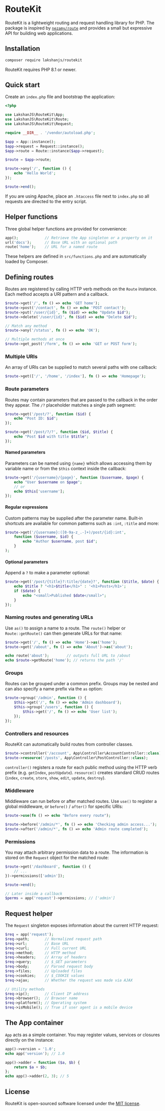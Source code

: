 # RouteKit

RouteKit is a lightweight routing and request handling library for PHP. The
package is inspired by [`nezamy/route`](https://github.com/nezamy/route) and
provides a small but expressive API for building web applications.

## Installation

```bash
composer require lakshanjs/routekit
```

RouteKit requires PHP 8.1 or newer.

## Quick start

Create an `index.php` file and bootstrap the application:

```php
<?php

use LakshanJS\RouteKit\App;
use LakshanJS\RouteKit\Route;
use LakshanJS\RouteKit\Request;

require __DIR__ . '/vendor/autoload.php';

$app = App::instance();
$app->request = Request::instance();
$app->route = Route::instance($app->request);

$route = $app->route;

$route->any('/', function () {
    echo 'Hello World';
});

$route->end();
```

If you are using Apache, place an `.htaccess` file next to `index.php` so all
requests are directed to the entry script.

## Helper functions

Three global helper functions are provided for convenience:

```php
app();            // Retrieve the App singleton or a property on it
url('docs');      // Base URL with an optional path
route('home');    // URL for a named route
```

These helpers are defined in `src/functions.php` and are automatically loaded by
Composer.

## Defining routes

Routes are registered by calling HTTP verb methods on the `Route` instance. Each
method accepts a URI pattern and a callback.

```php
$route->get('/', fn () => echo 'GET home');
$route->post('/contact', fn () => echo 'POST contact');
$route->put('/user/{id}', fn ($id) => echo "Update $id");
$route->delete('/user/{id}', fn ($id) => echo "Delete $id");

// Match any method
$route->any('/status', fn () => echo 'OK');

// Multiple methods at once
$route->get_post('/form', fn () => echo 'GET or POST form');
```

### Multiple URIs

An array of URIs can be supplied to match several paths with one callback:

```php
$route->get(['/', '/home', '/index'], fn () => echo 'Homepage');
```

### Route parameters

Routes may contain parameters that are passed to the callback in the order they
appear. The `/?` placeholder matches a single path segment:

```php
$route->get('/post/?', function ($id) {
    echo "Post ID: $id";
});

$route->get('/post/?/?', function ($id, $title) {
    echo "Post $id with title $title";
});
```

#### Named parameters

Parameters can be named using `{name}` which allows accessing them by variable
name or from the `$this` context inside the callback:

```php
$route->get('/{username}/{page}', function ($username, $page) {
    echo "User $username on $page";
    // or
    echo $this['username'];
});
```

#### Regular expressions

Custom patterns may be supplied after the parameter name. Built‑in shortcuts are
available for common patterns such as `:int`, `:title` and more:

```php
$route->get('/{username}:([0-9a-z_.-]+)/post/{id}:int',
    function ($username, $id) {
        echo "Author $username, post $id";
    }
);
```

#### Optional parameters

Append a `?` to make a parameter optional:

```php
$route->get('/post/{title}?:title/{date}?', function ($title, $date) {
    echo $title ? "<h1>$title</h1>" : '<h1>Posts</h1>';
    if ($date) {
        echo "<small>Published $date</small>";
    }
});
```

### Naming routes and generating URLs

Use `as()` to assign a name to a route. The `route()` helper or
`Route::getRoute()` can then generate URLs for that name:

```php
$route->get('/', fn () => echo 'Home')->as('home');
$route->get('/about', fn () => echo 'About')->as('about');

echo route('about');        // outputs full URL to /about
echo $route->getRoute('home'); // returns the path '/'
```

### Groups

Routes can be grouped under a common prefix. Groups may be nested and can also
specify a name prefix via the `as` option:

```php
$route->group('/admin', function () {
    $this->get('/', fn () => echo 'Admin dashboard');
    $this->group('/users', function () {
        $this->get('/', fn () => echo 'User list');
    });
});
```

### Controllers and resources

RouteKit can automatically build routes from controller classes.

```php
$route->controller('/account', App\Controller\AccountController::class);
$route->resource('/posts', App\Controller\PostController::class);
```

`controller()` registers a route for each public method using the HTTP verb
prefix (e.g. `getIndex`, `postUpdate`). `resource()` creates standard CRUD routes
(`index`, `create`, `store`, `show`, `edit`, `update`, `destroy`).

### Middleware

Middleware can run before or after matched routes. Use `use()` to register a
global middleware, or `before()` / `after()` for specific URIs:

```php
$route->use(fn () => echo "Before every route");

$route->before('/admin/*', fn () => echo 'Checking admin access...');
$route->after('/admin/*', fn () => echo 'Admin route completed');
```

### Permissions

You may attach arbitrary permission data to a route. The information is stored on
the `Request` object for the matched route:

```php
$route->get('/dashboard', function () {
    // ...
})->permissions(['admin']);

$route->end();

// Later inside a callback
$perms = app('request')->permissions; // ['admin']
```

## Request helper

The `Request` singleton exposes information about the current HTTP request:

```php
$req = app('request');
$req->path;       // Normalized request path
$req->url;        // Base URL
$req->curl;       // Full current URL
$req->method;     // HTTP method
$req->headers;    // Array of headers
$req->query;      // $_GET parameters
$req->body;       // Parsed request body
$req->files;      // Uploaded files
$req->cookies;    // $_COOKIE values
$req->ajax;       // Whether the request was made via AJAX

// Utility methods
$req->ip();       // Client IP address
$req->browser();  // Browser name
$req->platform(); // Operating system
$req->isMobile(); // True if user agent is a mobile device
```

## The App container

`App` acts as a simple container. You may register values, services or
closures directly on the instance:

```php
app()->version = '1.0';
echo app('version'); // 1.0

app()->adder = function ($a, $b) {
    return $a + $b;
};
echo app()->adder(2, 3); // 5
```

## License

RouteKit is open-sourced software licensed under the [MIT license](LICENSE).

